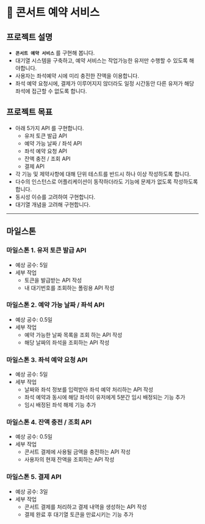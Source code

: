 # :musical_note: 콘서트 예약 서비스

## 프로젝트 설명
- **`콘서트 예약 서비스`** 를 구현해 봅니다.
- 대기열 시스템을 구축하고, 예약 서비스는 작업가능한 유저만 수행할 수 있도록 해야합니다.
- 사용자는 좌석예약 시에 미리 충전한 잔액을 이용합니다.
- 좌석 예약 요청시에, 결제가 이루어지지 않더라도 일정 시간동안 다른 유저가 해당 좌석에 접근할 수 없도록 합니다.

## 프로젝트 목표
- 아래 5가지 API 를 구현합니다.
    - 유저 토큰 발급 API
    - 예약 가능 날짜 / 좌석 API
    - 좌석 예약 요청 API
    - 잔액 충전 / 조회 API
    - 결제 API
- 각 기능 및 제약사항에 대해 단위 테스트를 반드시 하나 이상 작성하도록 합니다.
- 다수의 인스턴스로 어플리케이션이 동작하더라도 기능에 문제가 없도록 작성하도록 합니다.
- 동시성 이슈를 고려하여 구현합니다.
- 대기열 개념을 고려해 구현합니다.
***
## 마일스톤
### 마일스톤 1. 유저 토큰 발급 API
- 예상 공수: 5일
- 세부 작업
  - 토큰을 발급받는 API 작성
  - 내 대기번호를 조회하는 폴링용 API 작성

### 마일스톤 2. 예약 가능 날짜 / 좌석 API
- 예상 공수: 0.5일
- 세부 작업
  - 예약 가능한 날짜 목록을 조회 하는 API 작성
  - 해당 날짜의 좌석을 조회하는 API 작성

### 마일스톤 3. 좌석 예약 요청 API
- 예상 공수: 5일
- 세부 작업
  - 날짜와 좌석 정보를 입력받아 좌석 예약 처리하는 API 작성
  - 좌석 예약과 동시에 해당 좌석이 유저에게 5분간 임시 배정되는 기능 추가
  - 임시 배정된 좌석 해제 기능 추가

### 마일스톤 4. 잔액 충전 / 조회 API
- 예상 공수: 0.5일
- 세부 작업
  - 콘서트 결제에 사용될 금액을 충전하는 API 작성
  - 사용자의 현재 잔액을 조회하는 API 작성

### 마일스톤 5. 결제 API
- 예상 공수: 3일
- 세부 작업
  - 콘서트 결제를 처리하고 결제 내역을 생성하는 API 작성
  - 결제 완료 후 대기열 토큰을 만료시키는 기능 추가